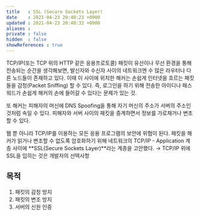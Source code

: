 ```yaml
---
title   : SSL (Secure Sockets Layer)
date    : 2021-04-23 20:40:23 +0900
updated : 2021-04-23 20:40:32 +0900
aliases : 
private : false
hidden  : false
showReferences : true
---
```

 
TCP/IP(또는 TCP 위의 HTTP 같은 응용프로토콜) 패킷이 유선이나 무선 환경을 통해 전송되는 순간을 생각해보면, 발신자와 수신자 사이의 네트워크엔 수 많은 라우터나 다른 노드들이 존재하고 있다. 이때 이 사이에 위치한 해커는 손쉽게 인터넷을 흐르는 패킷들을 감청(Packet Sniffing) 할 수 있다. 즉, 로그인을 하기 위해 전송한 아이디나 패스워드가 손쉽게 해커의 손에 들어갈 수 있다는 문제가 있는 것.

또 해커는 피해자의 머신에 DNS Spoofing을 통해 자기 머신의 주소가 서버의 주소인 것처럼 속일 수 있다. 피해자와 서버 사이의 패킷을 중계하면서 정보를 가로채거나 변조할 수 있다.  

웹 뿐 아니라 TCP/IP를 이용하는 모든 응용 프로그램의 보안에 위협이 된다. 패킷을 해커가 읽거나 변조할 수 없도록 암호화하기 위해 네트워크의 TCP/IP - Application 계층 사이에 **SSL(Secure Sockets Layer)**라는 계층을 고안했다. 
→ TCP/IP 위에 SSL을 입히는 것은 개발자의 선택사항  

## 목적 
1. 패킷의 감청 방지
2. 패킷의 변조 방지
3. 서버의 신원 인증 



